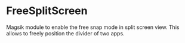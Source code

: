 # FreeSplitScreen

Magsik module to enable the free snap mode in split screen view.
This allows to freely position the divider of two apps.